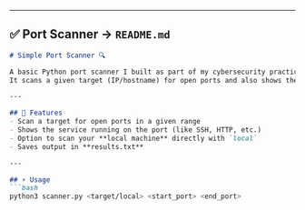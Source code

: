 
---

## ✅ Port Scanner → `README.md`

```markdown
# Simple Port Scanner 🔍

A basic Python port scanner I built as part of my cybersecurity practice.  
It scans a given target (IP/hostname) for open ports and also shows the common service name for each port.

---

## 🚀 Features
- Scan a target for open ports in a given range
- Shows the service running on the port (like SSH, HTTP, etc.)
- Option to scan your **local machine** directly with `local`
- Saves output in **results.txt**

---

## ⚡ Usage
```bash
python3 scanner.py <target/local> <start_port> <end_port>
